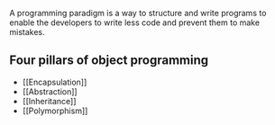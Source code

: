 A programming paradigm is a way to structure and write programs to enable the developers to write less code and prevent them to make mistakes. 
 
## Four pillars of object programming
- [[Encapsulation]]
- [[Abstraction]]
- [[Inheritance]]
- [[Polymorphism]]
